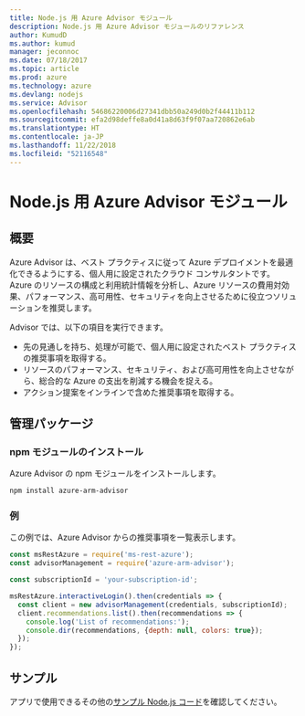 ```yaml
---
title: Node.js 用 Azure Advisor モジュール
description: Node.js 用 Azure Advisor モジュールのリファレンス
author: KumudD
ms.author: kumud
manager: jeconnoc
ms.date: 07/18/2017
ms.topic: article
ms.prod: azure
ms.technology: azure
ms.devlang: nodejs
ms.service: Advisor
ms.openlocfilehash: 54686220006d27341dbb50a249d0b2f44411b112
ms.sourcegitcommit: efa2d98deffe8a0d41a8d63f9f07aa720862e6ab
ms.translationtype: HT
ms.contentlocale: ja-JP
ms.lasthandoff: 11/22/2018
ms.locfileid: "52116548"
---
```

# <a name="azure-advisor-modules-for-nodejs"></a>Node.js 用 Azure Advisor モジュール

## <a name="overview"></a>概要

Azure Advisor は、ベスト プラクティスに従って Azure デプロイメントを最適化できるようにする、個人用に設定されたクラウド コンサルタントです。 Azure のリソースの構成と利用統計情報を分析し、Azure リソースの費用対効果、パフォーマンス、高可用性、セキュリティを向上させるために役立つソリューションを推奨します。

Advisor では、以下の項目を実行できます。
- 先の見通しを持ち、処理が可能で、個人用に設定されたベスト プラクティスの推奨事項を取得する。
- リソースのパフォーマンス、セキュリティ、および高可用性を向上させながら、総合的な Azure の支出を削減する機会を捉える。
- アクション提案をインラインで含めた推奨事項を取得する。

## <a name="management-package"></a>管理パッケージ

### <a name="install-the-npm-module"></a>npm モジュールのインストール

Azure Advisor の npm モジュールをインストールします。

```bash
npm install azure-arm-advisor
```

### <a name="example"></a>例

この例では、Azure Advisor からの推奨事項を一覧表示します。

```javascript
const msRestAzure = require('ms-rest-azure');
const advisorManagement = require('azure-arm-advisor');

const subscriptionId = 'your-subscription-id';

msRestAzure.interactiveLogin().then(credentials => {
  const client = new advisorManagement(credentials, subscriptionId);
  client.recommendations.list().then(recommendations => {
    console.log('List of recommendations:');
    console.dir(recommendations, {depth: null, colors: true});
  });
});
```

## <a name="samples"></a>サンプル

アプリで使用できるその他の[サンプル Node.js コード](https://azure.microsoft.com/resources/samples/?platform=nodejs)を確認してください。
